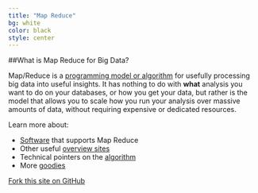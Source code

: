 ```yaml
---
title: "Map Reduce"
bg: white
color: black
style: center
---
```


##What is Map Reduce for Big Data?

<span class="fa-stack subtlecircle" style="font-size:100px; background:rgba(255,166,0,0.1)">
  <i class="fa fa-cloud fa-stack-2x text-white"></i>
  <i class="fa fa-cog fa-stack-1x text-orange"></i>
</span>

Map/Reduce is a [programming model or algorithm](https://en.wikipedia.org/wiki/MapReduce) for usefully processing big data into useful insights.  It has nothing to do with **what** analysis you want to do on your databases, or how you get your data, but rather is the model that allows you to scale how you run your analysis over massive amounts of data, without requiring expensive or dedicated resources.

Learn more about:
- [Software](#software) that supports Map Reduce
- Other useful [overview sites](#overview)
- Technical pointers on the [algorithm](model)
- More [goodies](#goodies)

<span id="forkongithub">
  <a href="{{ site.source_link }}" class="bg-blue">
    Fork this site on GitHub
  </a>
</span>
